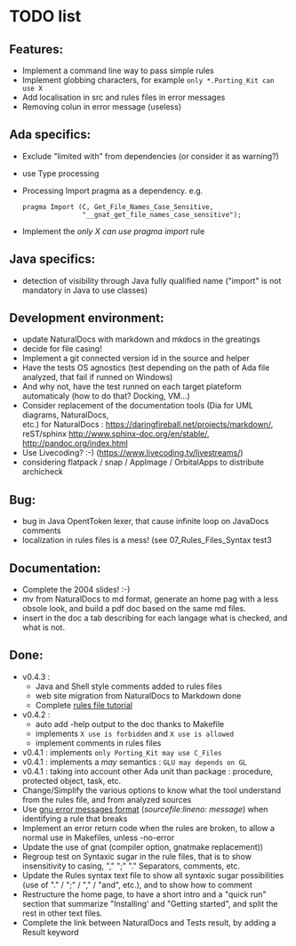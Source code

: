 TODO list
=========

Features:
---------

- Implement a command line way to pass simple rules
- Implement globbing characters, for example `only *.Porting_Kit can use X`
- Add localisation in src and rules files in error messages
- Removing colun in error message (useless)

Ada specifics:
--------------

- Exclude "limited with" from dependencies (or consider it as warning?)
- use Type processing
- Processing Import pragma as a dependency. e.g.
  
  ```
  pragma Import (C, Get_File_Names_Case_Sensitive,
                 "__gnat_get_file_names_case_sensitive");   
  ```

- Implement the _only X can use pragma import_ rule

Java specifics:
---------------

- detection of visibility through Java fully qualified name ("import"
  is not mandatory in Java to use classes)

Development environment:
------------------------

- update NaturalDocs with markdown and mkdocs in the greatings
- decide for file casing!
- Implement a git connected version id in the source and helper
- Have the tests OS agnostics (test depending on the path of Ada file analyzed, that fail   if runned on Windows)
- And why not, have the test runned on each target plateform automaticaly (how to do that?  Docking, VM...) 
- Consider replacement of the documentation tools (Dia for UML diagrams, NaturalDocs,  
  etc.)
  for NaturalDocs : https://daringfireball.net/projects/markdown/, reST/sphinx http://www.sphinx-doc.org/en/stable/, http://pandoc.org/index.html
- Use Livecoding? :-) (https://www.livecoding.tv/livestreams/)
- considering flatpack / snap / AppImage / OrbitalApps to distribute archicheck

Bug:
----

- bug in Java OpentToken lexer, that cause infinite loop on JavaDocs comments 
- localization in rules files is a mess! (see 07_Rules_Files_Syntax test3

Documentation:
--------------

- Complete the 2004 slides! :-)
- mv from NaturalDocs to md format, generate an home pag with a less obsole look, and build a pdf doc based on the same md files.
- insert in the doc a tab describing for each langage what is checked, and what is not.

Done:
-----

- v0.4.3 : 
  - Java and Shell style comments added to rules files
  - web site migration from NaturalDocs to Markdown done
  - Complete [rules file tutorial](rules.md)
- v0.4.2 : 
  - auto add -help output to the doc thanks to Makefile
  - implements `X use is forbidden` and `X use is allowed`
  - implement comments in rules files
- v0.4.1 : implements `only Porting_Kit may use C_Files`
- v0.4.1 : implements a _may_ semantics : `GLU may depends on GL`
- v0.4.1 : taking into account other Ada unit than package : procedure, protected object, task, etc.
- Change/Simplify the various options to know what the tool understand from the rules 
  file, and from analyzed sources 
- Use [gnu error messages format]( https://www.gnu.org/prep/standards/html_node/Errors.html) (_sourcefile:lineno: message_) 
  when identifying a rule that breaks
- Implement an error return code when the rules are broken, to allow a normal use in 
  Makefiles, unless -no-error
- Update the use of gnat (compiler option, gnatmake replacement))
- Regroup test on Syntaxic sugar in the rule files, that is to show insensitivity to 
  casing, "," ";" "." Separators, comments, etc.
- Update the Rules syntax text file to show all syntaxic sugar possibilities (use of "." 
  / ";" / "," / "and", etc.), and to show how to comment
- Restructure the home page, to have a short intro and a "quick run" section that 
  summarize "Installing' and "Getting started", and split the rest in other text files.
- Complete the link between NaturalDocs and Tests result, by adding a Result keyword 

 

 
